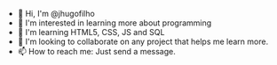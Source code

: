 - 👋 Hi, I'm @jhugofilho
- 👀 I'm interested in learning more about programming
- 🌱 I'm learning HTML5, CSS, JS and SQL
- 💞️ I'm looking to collaborate on any project that helps me learn more.
- 📫 How to reach me: Just send a message.
<!---
jhugofilho/jhugofilho is a ✨ special ✨ repository because its `README.md` (this file) appears on your GitHub profile.
You can click the Preview link to take a look at your changes.
--->
